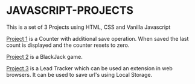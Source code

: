 # JAVASCRIPT-PROJECTS

This is a set of 3 Projects using HTML, CSS and Vanilla Javascript

[Project 1](./PROJECT%201/) is a Counter with additional save operation. When saved the last count is displayed and the counter resets to zero.

[Project 2](./PROJECT%202/) is a BlackJack game.

[Project 3](./PROJECT%203/) is a Lead Tracker which can be used an extension in web browsers. It can be used to save url's using Local Storage.
